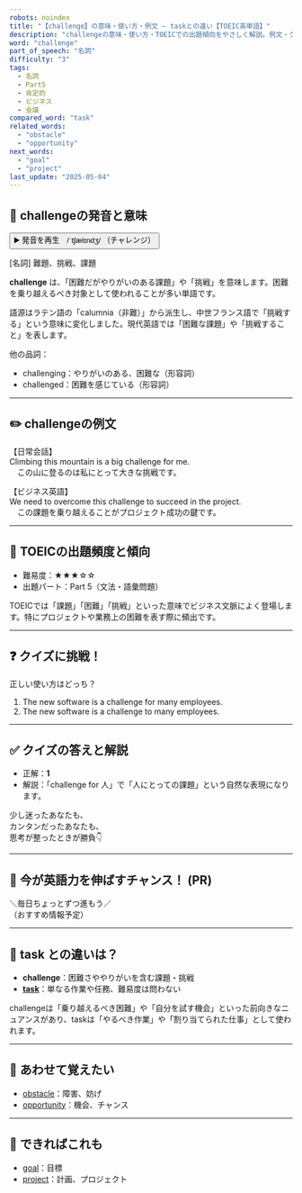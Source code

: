 ```yaml
---
robots: noindex
title: "【challenge】の意味・使い方・例文 ― taskとの違い【TOEIC英単語】"
description: "challengeの意味・使い方・TOEICでの出題傾向をやさしく解説。例文・クイズ付きでtaskとの違いもわかりやすく学べます。"
word: "challenge"
part_of_speech: "名詞"
difficulty: "3"
tags:
  - 名詞
  - Part5
  - 肯定的
  - ビジネス
  - 会議
compared_word: "task"
related_words:
  - "obstacle"
  - "opportunity"
next_words:
  - "goal"
  - "project"
last_update: "2025-05-04"
---
```


## 🔰 challengeの発音と意味

<button class="play-audio" onclick="playTTS('challenge')">
  <span class="play-audio-main">
    ▶️ 発音を再生　/ˈtʃælɪndʒ/
  </span>
  <span class="play-audio-sub">
    （チャレンジ）
  </span>
</button>

[名詞] 難題、挑戦、課題

**challenge** は、「困難だがやりがいのある課題」や「挑戦」を意味します。困難を乗り越えるべき対象として使われることが多い単語です。

語源はラテン語の「calumnia（非難）」から派生し、中世フランス語で「挑戦する」という意味に変化しました。現代英語では「困難な課題」や「挑戦すること」を表します。

他の品詞：  
- challenging：やりがいのある、困難な（形容詞）
- challenged：困難を感じている（形容詞）

---

## ✏️ challengeの例文

【日常会話】  
Climbing this mountain is a big challenge for me.  
　この山に登るのは私にとって大きな挑戦です。

【ビジネス英語】  
We need to overcome this challenge to succeed in the project.  
　この課題を乗り越えることがプロジェクト成功の鍵です。

---

## 🎯 TOEICの出題頻度と傾向

- 難易度：★★★☆☆
- 出題パート：Part 5（文法・語彙問題）

TOEICでは「課題」「困難」「挑戦」といった意味でビジネス文脈によく登場します。特にプロジェクトや業務上の困難を表す際に頻出です。

---

## ❓ クイズに挑戦！

正しい使い方はどっち？

1. The new software is a challenge for many employees.  
2. The new software is a challenge to many employees.

---

## ✅ クイズの答えと解説

- 正解：**1**
- 解説：「challenge for 人」で「人にとっての課題」という自然な表現になります。

少し迷ったあなたも、  
カンタンだったあなたも、  
思考が整ったときが勝負👇️

---

## 🚀 今が英語力を伸ばすチャンス！ (PR)

<div class="info-center">
＼毎日ちょっとずつ進もう／<br>  
（おすすめ情報予定）
</div>

---

## 🤔  task との違いは？

- **challenge**：困難さややりがいを含む課題・挑戦
- **[task](/word/task/)**：単なる作業や任務、難易度は問わない

challengeは「乗り越えるべき困難」や「自分を試す機会」といった前向きなニュアンスがあり、taskは「やるべき作業」や「割り当てられた仕事」として使われます。

---

## 🧩 あわせて覚えたい

- [obstacle](/word/obstacle/)：障害、妨げ
- [opportunity](/word/opportunity/)：機会、チャンス

---

## 📖 できればこれも

- [goal](/word/goal/)：目標
- [project](/word/project/)：計画、プロジェクト

<!-- cvid: aid33_bid11 -->
